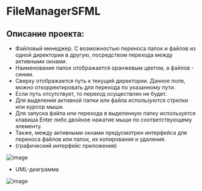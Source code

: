 # FileManagerSFML
## Описание проекта:
- Файловый менеджер. С возможностью переноса папок и файлов из одной директории в другую, посредством перехода между активными окнами.
- Наименование папок отображается оранжевым цветом, а файлов - синим.
- Сверху отображается путь к текущей директории. Данное поле, можно откорректировать для перехода по указанному пути.
- Если путь отсутствует, то переход осуществлен не будет.
- Для выделения активной папки или файла используются стрелки или курсор мыши.
- Для запуска файла или перехода в выделенную папку используется клавиша Enter либо двойное нажатие мыши по соответствующему элементу.
- Также, между активными окнами предусмотрен интерфейса для переноса файлов или папок, их копирования и удаления.
- (графический интерфейс приложения)
  
![image](https://github.com/Sergpx/FileManager/assets/93960726/df8a679d-67ef-47c5-b563-ded8dcfa86c7)

- UML-диаграмма
  
![image](https://github.com/Sergpx/FileManager/assets/93960726/fcba24cf-e28f-42b3-8104-f9ec9ee52d20)



